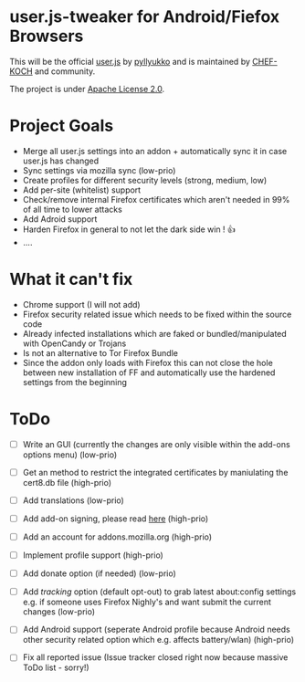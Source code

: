 # user.js-tweaker for Android/Fiefox Browsers

This will be the official [user.js](https://github.com/pyllyukko/user.js) by [pyllyukko](https://github.com/pyllyukko) and is maintained by [CHEF-KOCH](https://github.com/CHEF-KOCH) and community. 

The project is under [Apache License 2.0](https://github.com/CHEF-KOCH/user.js-tweaker/blob/master/LICENSE).

# Project Goals

* Merge all user.js settings into an addon + automatically sync it in case user.js has changed 
* Sync settings via mozilla sync (low-prio)
* Create profiles for different security levels (strong, medium, low)
* Add per-site (whitelist) support
* Check/remove internal Firefox certificates which aren't needed in 99% of all time to lower attacks
* Add Adroid support
* Harden Firefox in general to not let the dark side win ! :+1:
* ....


# What it can't fix

* Chrome support (I will not add)
* Firefox security related issue which needs to be fixed within the source code
* Already infected installations which are faked or bundled/manipulated with OpenCandy or Trojans 
* Is not an alternative to Tor Firefox Bundle
* Since the addon only loads with Firefox this can not close the hole between new installation of FF and automatically use the hardened settings from the beginning 


# ToDo

- [ ] Write an GUI (currently the changes are only visible within the add-ons options menu) (low-prio)
- [ ] Get an method to restrict the integrated certificates by maniulating the cert8.db file (high-prio)
- [ ] Add translations (low-prio)
- [ ] Add add-on signing, please read [here](https://wiki.mozilla.org/Addons/Extension_Signing) (high-prio)
- [ ] Add an account for addons.mozilla.org (high-prio)
- [ ] Implement profile support (high-prio)
- [ ] Add donate option (if needed) (low-prio)
- [ ] Add _tracking_ option (default opt-out) to grab latest about:config settings e.g. if someone uses Firefox Nighly's and want submit the current changes (low-prio)
- [ ] Add Android support (seperate Android profile because Android needs other security related option which e.g. affects battery/wlan) (high-prio)
- [ ] Fix all reported issue (Issue tracker closed right now because massive ToDo list - sorry!)

